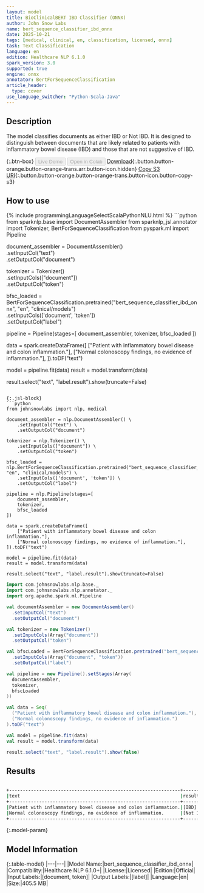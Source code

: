 ```yaml
---
layout: model
title: BioClinicalBERT IBD Classifier (ONNX)
author: John Snow Labs
name: bert_sequence_classifier_ibd_onnx
date: 2025-10-21
tags: [medical, clinical, en, classification, licensed, onnx]
task: Text Classification
language: en
edition: Healthcare NLP 6.1.0
spark_version: 3.0
supported: true
engine: onnx
annotator: BertForSequenceClassification
article_header:
  type: cover
use_language_switcher: "Python-Scala-Java"
---
```


## Description

The model classifies documents as either IBD or Not IBD. It is designed to distinguish between documents that are likely related to patients with inflammatory bowel disease (IBD) and those that are not suggestive of IBD.

{:.btn-box}
<button class="button button-orange" disabled>Live Demo</button>
<button class="button button-orange" disabled>Open in Colab</button>
[Download](https://s3.amazonaws.com/auxdata.johnsnowlabs.com/clinical/models/bert_sequence_classifier_ibd_onnx_en_6.1.0_3.0_1761067785719.zip){:.button.button-orange.button-orange-trans.arr.button-icon.hidden}
[Copy S3 URI](s3://auxdata.johnsnowlabs.com/clinical/models/bert_sequence_classifier_ibd_onnx_en_6.1.0_3.0_1761067785719.zip){:.button.button-orange.button-orange-trans.button-icon.button-copy-s3}

## How to use



<div class="tabs-box" markdown="1">
{% include programmingLanguageSelectScalaPythonNLU.html %}
```python
from sparknlp.base import DocumentAssembler
from sparknlp_jsl.annotator import Tokenizer, BertForSequenceClassification
from pyspark.ml import Pipeline

document_assembler = DocumentAssembler() \
    .setInputCol("text") \
    .setOutputCol("document")

tokenizer = Tokenizer() \
    .setInputCols(["document"]) \
    .setOutputCol("token")

bfsc_loaded = BertForSequenceClassification.pretrained("bert_sequence_classifier_ibd_onnx", "en", "clinical/models") \
    .setInputCols(['document', 'token']) \
    .setOutputCol("label")

pipeline = Pipeline(stages=[
    document_assembler,
    tokenizer,
    bfsc_loaded
])

data = spark.createDataFrame([
    ["Patient with inflammatory bowel disease and colon inflammation."],
    ["Normal colonoscopy findings, no evidence of inflammation."],
]).toDF("text")

model = pipeline.fit(data)
result = model.transform(data)

result.select("text", "label.result").show(truncate=False)

```

{:.jsl-block}
```python
from johnsnowlabs import nlp, medical

document_assembler = nlp.DocumentAssembler() \
    .setInputCol("text") \
    .setOutputCol("document")

tokenizer = nlp.Tokenizer() \
    .setInputCols(["document"]) \
    .setOutputCol("token")

bfsc_loaded = nlp.BertForSequenceClassification.pretrained("bert_sequence_classifier_ibd_onnx", "en", "clinical/models") \
    .setInputCols(['document', 'token']) \
    .setOutputCol("label")

pipeline = nlp.Pipeline(stages=[
    document_assembler,
    tokenizer,
    bfsc_loaded
])

data = spark.createDataFrame([
    ["Patient with inflammatory bowel disease and colon inflammation."],
    ["Normal colonoscopy findings, no evidence of inflammation."],
]).toDF("text")

model = pipeline.fit(data)
result = model.transform(data)

result.select("text", "label.result").show(truncate=False)

```
```scala
import com.johnsnowlabs.nlp.base._
import com.johnsnowlabs.nlp.annotator._
import org.apache.spark.ml.Pipeline

val documentAssembler = new DocumentAssembler()
  .setInputCol("text")
  .setOutputCol("document")

val tokenizer = new Tokenizer()
  .setInputCols(Array("document"))
  .setOutputCol("token")

val bfscLoaded = BertForSequenceClassification.pretrained("bert_sequence_classifier_ibd_onnx", "en", "clinical/models")
  .setInputCols(Array("document", "token"))
  .setOutputCol("label")

val pipeline = new Pipeline().setStages(Array(
  documentAssembler,
  tokenizer,
  bfscLoaded
))

val data = Seq(
  ("Patient with inflammatory bowel disease and colon inflammation."),
  ("Normal colonoscopy findings, no evidence of inflammation.")
).toDF("text")

val model = pipeline.fit(data)
val result = model.transform(data)

result.select("text", "label.result").show(false)

```
</div>

## Results

```bash

+---------------------------------------------------------------+---------+
|text                                                           |result   |
+---------------------------------------------------------------+---------+
|Patient with inflammatory bowel disease and colon inflammation.|[IBD]    |
|Normal colonoscopy findings, no evidence of inflammation.      |[Not IBD]|
+---------------------------------------------------------------+---------+

```

{:.model-param}
## Model Information

{:.table-model}
|---|---|
|Model Name:|bert_sequence_classifier_ibd_onnx|
|Compatibility:|Healthcare NLP 6.1.0+|
|License:|Licensed|
|Edition:|Official|
|Input Labels:|[document, token]|
|Output Labels:|[label]|
|Language:|en|
|Size:|405.5 MB|